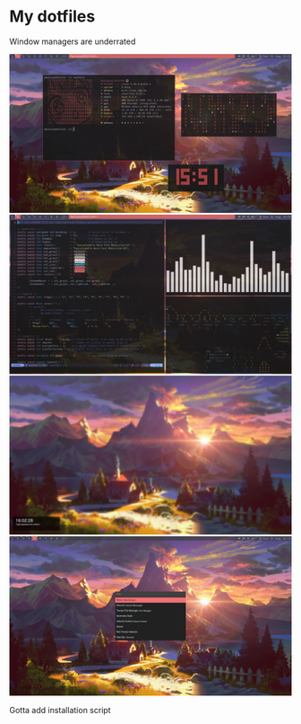# My dotfiles

Window managers are underrated


![Rice1](screenshots/Rice.png)
![Rice2](screenshots/Rice2.png)
![Rice3](screenshots/Rice3.png)
![Rice4](screenshots/Rice4.png)

Gotta add installation script
